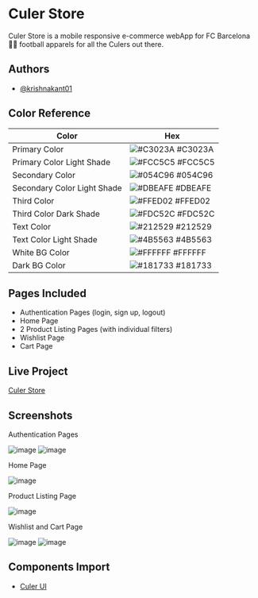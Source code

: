 
# Culer Store

Culer Store is a mobile responsive e-commerce webApp for
FC Barcelona 🔵🔴 football apparels for all the Culers out there.

## Authors

- [@krishnakant01](https://www.github.com/krishnakant01)


## Color Reference

| Color             | Hex                                                                |
| ----------------- | ------------------------------------------------------------------ |
| Primary Color | ![#C3023A](https://via.placeholder.com/10/C3023A?text=+) #C3023A |
| Primary Color Light Shade | ![#FCC5C5](https://via.placeholder.com/10/FCC5C5?text=+) #FCC5C5 |
| Secondary Color | ![#054C96](https://via.placeholder.com/10/054C96?text=+) #054C96 |
| Secondary Color Light Shade | ![#DBEAFE](https://via.placeholder.com/10/DBEAFE?text=+) #DBEAFE |
| Third Color | ![#FFED02](https://via.placeholder.com/10/FFED02?text=+) #FFED02 |
| Third Color Dark Shade | ![#FDC52C](https://via.placeholder.com/10/FDC52C?text=+) #FDC52C |
| Text Color | ![#212529](https://via.placeholder.com/10/212529?text=+) #212529 |
| Text Color Light Shade | ![#4B5563](https://via.placeholder.com/10/#4B5563?text=+) #4B5563 |
| White BG Color | ![#FFFFFF](https://via.placeholder.com/10/FFFFFF?text=+) #FFFFFF |
| Dark BG Color | ![#181733](https://via.placeholder.com/10/181733?text=+) #181733 |

## Pages Included

* Authentication Pages (login, sign up, logout)
* Home Page
* 2 Product Listing Pages (with individual filters)
* Wishlist Page
* Cart Page

## Live Project

[Culer Store](https://culerstore.netlify.app/)
## Screenshots

Authentication Pages

![image](https://user-images.githubusercontent.com/63720159/154940655-be5dc23e-9371-429e-9122-4e27c46514b6.png)
![image](https://user-images.githubusercontent.com/63720159/154940699-a1766637-26a7-4b60-809e-6b5a8a306cd0.png)

Home Page

![image](https://user-images.githubusercontent.com/63720159/154940761-9f2df5af-ea80-4b72-9c36-0b7504523cf8.png)

Product Listing Page

![image](https://user-images.githubusercontent.com/63720159/154940836-8331af89-14d4-48a4-b7a2-75e764a59fc8.png)

Wishlist and Cart Page

![image](https://user-images.githubusercontent.com/63720159/154940921-deeb468f-1c15-456f-88fc-c68875b050eb.png)
![image](https://user-images.githubusercontent.com/63720159/154940968-a75a42f9-2596-44f6-bc85-0ed5c33b0a25.png)



## Components Import

* [Culer UI](https://culer-ui.netlify.app/)
